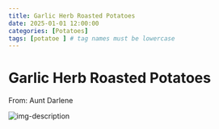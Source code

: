 ```yaml
---
title: Garlic Herb Roasted Potatoes
date: 2025-01-01 12:00:00
categories: [Potatoes]
tags: [potatoe ] # tag names must be lowercase
---
```


# Garlic Herb Roasted Potatoes
From: Aunt Darlene

![img-description](https://pbs.twimg.com/media/GgooVmWX0AA4Gy-?format=jpg&name=900x900)
